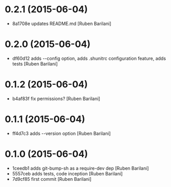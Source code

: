 # 0.2.1 (2015-06-04)

- 8a1708e updates README.md [Ruben Barilani]


# 0.2.0 (2015-06-04)

- df60d12 adds --config option, adds .shunitrc configuration feature, adds tests [Ruben Barilani]


# 0.1.2 (2015-06-04)

- b4af83f fix permissions? [Ruben Barilani]


# 0.1.1 (2015-06-04)

- ff4d7c3 adds --version option [Ruben Barilani]


# 0.1.0 (2015-06-04)

- 1ceedb1 adds git-bump-sh as a require-dev dep [Ruben Barilani]
- 5557ceb adds tests, code inception [Ruben Barilani]
- 7d9cf85 first commit [Ruben Barilani]
